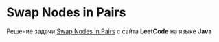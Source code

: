 # Swap Nodes in Pairs
Решение задачи [Swap Nodes in Pairs](https://leetcode.com/problems/swap-nodes-in-pairs/) с сайта **LeetCode** на языке **Java**